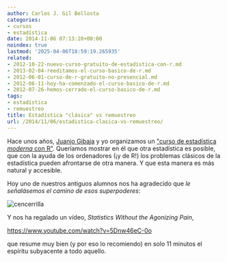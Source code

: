 ```yaml
---
author: Carlos J. Gil Bellosta
categories:
- cursos
- estadística
date: 2014-11-06 07:13:28+00:00
noindex: true
lastmod: '2025-04-06T18:59:19.265935'
related:
- 2012-10-22-nuevo-curso-gratuito-de-estadistica-con-r.md
- 2013-02-04-reeditamos-el-curso-basico-de-r.md
- 2012-06-01-curso-de-r-gratuito-no-presencial.md
- 2012-06-11-hoy-ha-comenzado-el-curso-basico-de-r.md
- 2012-07-26-hemos-cerrado-el-curso-basico-de-r.md
tags:
- estadística
- remuestreo
title: Estadística "clásica" vs remuestreo
url: /2014/11/06/estadistica-clasica-vs-remuestreo/
---
```


Hace unos años, [Juanjo Gibaja](https://twitter.com/jjgibaja) y yo organizamos un ["curso de estadística _moderna_ con R"](https://datanalytics.com/2012/10/22/nuevo-curso-gratuito-de-estadistica-con-r/). Queríamos mostrar en él que otra estadística es posible, que con la ayuda de los ordenadores (¡y de R!) los problemas clásicos de la estadística pueden afrontarse de otra manera. Y que esta manera es más natural y accesible.

Hoy uno de nuestros antiguos alumnos nos ha agradecido que _le señalásemos el camino de esos superpoderes_:

![cencerrilla](/wp-uploads/2014/11/cencerrilla.png#center)


Y nos ha regalado un vídeo, _Statistics Without the Agonizing Pain_,

https://www.youtube.com/watch?v=5Dnw46eC-0o

que resume muy bien (y por eso lo recomiendo) en solo 11 minutos el espíritu subyacente a todo aquello.
